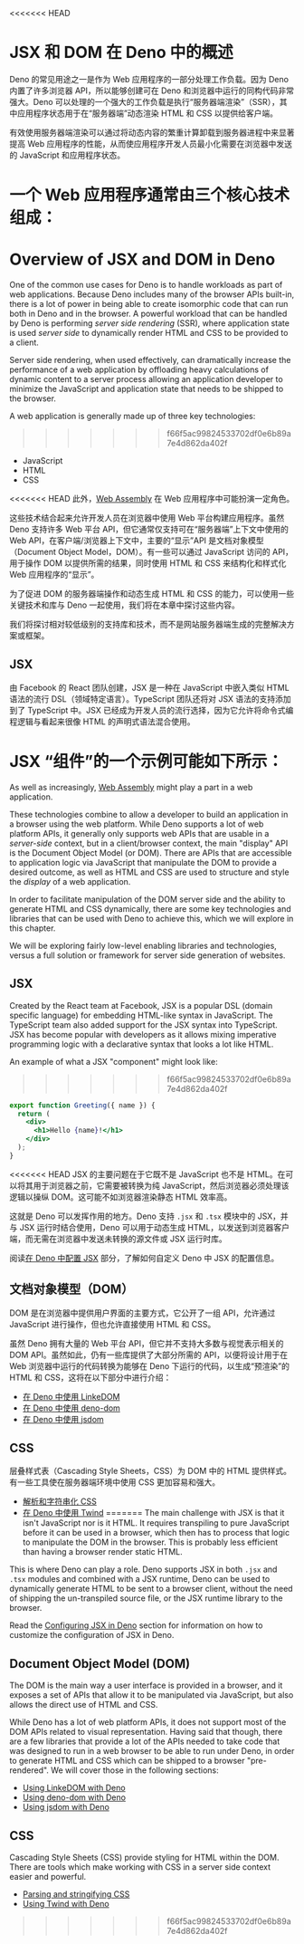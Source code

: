 <<<<<<< HEAD
# JSX 和 DOM 在 Deno 中的概述

Deno 的常见用途之一是作为 Web 应用程序的一部分处理工作负载。因为 Deno
内置了许多浏览器 API，所以能够创建可在 Deno
和浏览器中运行的同构代码非常强大。Deno
可以处理的一个强大的工作负载是执行“服务器端渲染”（SSR），其中应用程序状态用于在“服务器端”动态渲染
HTML 和 CSS 以提供给客户端。

有效使用服务器端渲染可以通过将动态内容的繁重计算卸载到服务器进程中来显著提高 Web
应用程序的性能，从而使应用程序开发人员最小化需要在浏览器中发送的 JavaScript
和应用程序状态。

一个 Web 应用程序通常由三个核心技术组成：
=======
# Overview of JSX and DOM in Deno

One of the common use cases for Deno is to handle workloads as part of web
applications. Because Deno includes many of the browser APIs built-in, there is
a lot of power in being able to create isomorphic code that can run both in Deno
and in the browser. A powerful workload that can be handled by Deno is
performing _server side rendering_ (SSR), where application state is used
_server side_ to dynamically render HTML and CSS to be provided to a client.

Server side rendering, when used effectively, can dramatically increase the
performance of a web application by offloading heavy calculations of dynamic
content to a server process allowing an application developer to minimize the
JavaScript and application state that needs to be shipped to the browser.

A web application is generally made up of three key technologies:
>>>>>>> f66f5ac99824533702df0e6b89a7e4d862da402f

- JavaScript
- HTML
- CSS

<<<<<<< HEAD
此外，[Web Assembly](../../runtime/webassembly.md) 在 Web
应用程序中可能扮演一定角色。

这些技术结合起来允许开发人员在浏览器中使用 Web 平台构建应用程序。虽然 Deno
支持许多 Web 平台 API，但它通常仅支持可在“服务器端”上下文中使用的 Web
API，在客户端/浏览器上下文中，主要的“显示”API 是文档对象模型（Document Object
Model，DOM）。有一些可以通过 JavaScript 访问的 API，用于操作 DOM
以提供所需的结果，同时使用 HTML 和 CSS 来结构化和样式化 Web 应用程序的“显示”。

为了促进 DOM 的服务器端操作和动态生成 HTML 和 CSS
的能力，可以使用一些关键技术和库与 Deno 一起使用，我们将在本章中探讨这些内容。

我们将探讨相对较低级别的支持库和技术，而不是网站服务器端生成的完整解决方案或框架。

## JSX

由 Facebook 的 React 团队创建，JSX 是一种在 JavaScript 中嵌入类似 HTML
语法的流行 DSL（领域特定语言）。TypeScript 团队还将对 JSX 语法的支持添加到了
TypeScript 中。JSX
已经成为开发人员的流行选择，因为它允许将命令式编程逻辑与看起来很像 HTML
的声明式语法混合使用。

JSX “组件”的一个示例可能如下所示：
=======
As well as increasingly, [Web Assembly](../../runtime/webassembly.md) might play
a part in a web application.

These technologies combine to allow a developer to build an application in a
browser using the web platform. While Deno supports a lot of web platform APIs,
it generally only supports web APIs that are usable in a _server-side_ context,
but in a client/browser context, the main "display" API is the Document Object
Model (or DOM). There are APIs that are accessible to application logic via
JavaScript that manipulate the DOM to provide a desired outcome, as well as HTML
and CSS are used to structure and style the _display_ of a web application.

In order to facilitate manipulation of the DOM server side and the ability to
generate HTML and CSS dynamically, there are some key technologies and libraries
that can be used with Deno to achieve this, which we will explore in this
chapter.

We will be exploring fairly low-level enabling libraries and technologies,
versus a full solution or framework for server side generation of websites.

## JSX

Created by the React team at Facebook, JSX is a popular DSL (domain specific
language) for embedding HTML-like syntax in JavaScript. The TypeScript team also
added support for the JSX syntax into TypeScript. JSX has become popular with
developers as it allows mixing imperative programming logic with a declarative
syntax that looks a lot like HTML.

An example of what a JSX "component" might look like:
>>>>>>> f66f5ac99824533702df0e6b89a7e4d862da402f

```jsx
export function Greeting({ name }) {
  return (
    <div>
      <h1>Hello {name}!</h1>
    </div>
  );
}
```

<<<<<<< HEAD
JSX 的主要问题在于它既不是 JavaScript 也不是
HTML。在可以将其用于浏览器之前，它需要被转换为纯
JavaScript，然后浏览器必须处理该逻辑以操纵 DOM。这可能不如浏览器渲染静态 HTML
效率高。

这就是 Deno 可以发挥作用的地方。Deno 支持 `.jsx` 和 `.tsx` 模块中的 JSX，并与
JSX 运行时结合使用，Deno 可以用于动态生成
HTML，以发送到浏览器客户端，而无需在浏览器中发送未转换的源文件或 JSX 运行时库。

阅读[在 Deno 中配置 JSX](./jsx.md) 部分，了解如何自定义 Deno 中 JSX 的配置信息。

## 文档对象模型（DOM）

DOM 是在浏览器中提供用户界面的主要方式，它公开了一组 API，允许通过 JavaScript
进行操作，但也允许直接使用 HTML 和 CSS。

虽然 Deno 拥有大量的 Web 平台 API，但它并不支持大多数与视觉表示相关的 DOM
API。虽然如此，仍有一些库提供了大部分所需的 API，以便将设计用于在 Web
浏览器中运行的代码转换为能够在 Deno 下运行的代码，以生成“预渲染”的 HTML 和
CSS，这将在以下部分中进行介绍：

- [在 Deno 中使用 LinkeDOM](./linkedom.md)
- [在 Deno 中使用 deno-dom](./deno_dom.md)
- [在 Deno 中使用 jsdom](./jsdom.md)

## CSS

层叠样式表（Cascading Style Sheets，CSS）为 DOM 中的 HTML
提供样式。有一些工具使在服务器端环境中使用 CSS 更加容易和强大。

- [解析和字符串化 CSS](./css.md)
- [在 Deno 中使用 Twind](./twind.md)
=======
The main challenge with JSX is that it isn't JavaScript nor is it HTML. It
requires transpiling to pure JavaScript before it can be used in a browser,
which then has to process that logic to manipulate the DOM in the browser. This
is probably less efficient than having a browser render static HTML.

This is where Deno can play a role. Deno supports JSX in both `.jsx` and `.tsx`
modules and combined with a JSX runtime, Deno can be used to dynamically
generate HTML to be sent to a browser client, without the need of shipping the
un-transpiled source file, or the JSX runtime library to the browser.

Read the [Configuring JSX in Deno](./jsx.md) section for information on how to
customize the configuration of JSX in Deno.

## Document Object Model (DOM)

The DOM is the main way a user interface is provided in a browser, and it
exposes a set of APIs that allow it to be manipulated via JavaScript, but also
allows the direct use of HTML and CSS.

While Deno has a lot of web platform APIs, it does not support most of the DOM
APIs related to visual representation. Having said that though, there are a few
libraries that provide a lot of the APIs needed to take code that was designed
to run in a web browser to be able to run under Deno, in order to generate HTML
and CSS which can be shipped to a browser "pre-rendered". We will cover those in
the following sections:

- [Using LinkeDOM with Deno](./linkedom.md)
- [Using deno-dom with Deno](./deno_dom.md)
- [Using jsdom with Deno](./jsdom.md)

## CSS

Cascading Style Sheets (CSS) provide styling for HTML within the DOM. There are
tools which make working with CSS in a server side context easier and powerful.

- [Parsing and stringifying CSS](./css.md)
- [Using Twind with Deno](./twind.md)
>>>>>>> f66f5ac99824533702df0e6b89a7e4d862da402f
